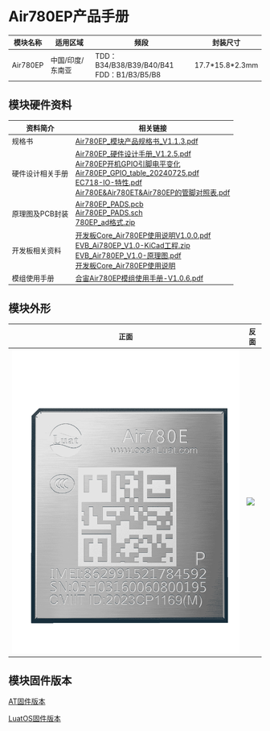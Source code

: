 # Air780EP产品手册

| 模块名称 | 适用区域         | 频段                                            | 封装尺寸          |
| -------- | ---------------- | ----------------------------------------------- | ----------------- |
| Air780EP | 中国/印度/东南亚 | TDD：B34/B38/B39/B40/B41 <br />FDD：B1/B3/B5/B8 | 17.7\*15.8\*2.3mm |

## 模块硬件资料

| 资料简介         | 相关链接                                                                                                                                                                                                                                                                                                                                                                                                                                                                                                                                                                                                                                                                                                                      |
| ---------------- | ----------------------------------------------------------------------------------------------------------------------------------------------------------------------------------------------------------------------------------------------------------------------------------------------------------------------------------------------------------------------------------------------------------------------------------------------------------------------------------------------------------------------------------------------------------------------------------------------------------------------------------------------------------------------------------------------------------------------------- |
| 规格书           | [Air780EP_模块产品规格书_V1.1.3.pdf](https://cdn.openluat-luatcommunity.openluat.com/attachment/20240814170652616_Air780EP_模块产品规格书_V1.1.3.pdf)                                                                                                                                                                                                                                                                                                                                                                                                                                                                                                                                                                            |
| 硬件设计相关手册 | [Air780EP_硬件设计手册_V1.2.5.pdf](https://cdn.openluat-luatcommunity.openluat.com/attachment/20240930104015002_Air780EP_硬件设计手册_V1.2.5.pdf)<br />[Air780EP开机GPIO引脚电平变化](https://doc.openluat.com/article/5040 "Air780EP开机GPIO引脚电平变化")<br /> [Air780EP_GPIO_table_20240725.pdf](https://cdn.openluat-luatcommunity.openluat.com/attachment/20240725200530002_Air780EP&Air780EPV_GPIO_table_20240725.pdf)<br />[EC718-IO-特性.pdf](https://cdn.openluat-luatcommunity.openluat.com/attachment/20240508154435627_EC718-IO-特性.pdf)<br />[Air780E&amp;Air780ET&amp;Air780EP的管脚对照表.pdf](https://cdn.openluat-luatcommunity.openluat.com/attachment/20240701144747559_Air780E&Air780ET&Air780EP的管脚对照表.pdf) |
| 原理图及PCB封装  | [Air780EP_PADS.pcb](https://cdn.openluat-luatcommunity.openluat.com/attachment/20240304174515360_Air780EP_PADS.pcb)<br />[Air780EP_PADS.sch](https://cdn.openluat-luatcommunity.openluat.com/attachment/20240304174548538_Air780EP_PADS.sch)<br />[780EP_ad格式.zip](https://cdn.openluat-luatcommunity.openluat.com/attachment/20240424170844720_780ep_ad格式.zip)                                                                                                                                                                                                                                                                                                                                                                |
| 开发板相关资料   | [开发板Core_Air780EP使用说明V1.0.0.pdf](https://cdn.openluat-luatcommunity.openluat.com/attachment/20240920105929207_开发板Core_Air780EP使用说明V1.0.0.pdf) <br /> [EVB_Ai780EP_V1.0-KiCad工程.zip](https://cdn.openluat-luatcommunity.openluat.com/attachment/20240105140550562_EVB_Air780EP_V1.0-KiCad工程.zip)<br /> [EVB_Air780EP_V1.0-原理图.pdf](https://cdn.openluat-luatcommunity.openluat.com/attachment/20240105140616346_EVB_Air780EP_V1.0-原理图.pdf)<br />[开发板Core_Air780EP使用说明](https://doc.openluat.com/share_article/ekP9pxVv5b0m8 "开发板Core_Air780EP使用说明")                                                                                                                                               |
| 模组使用手册     | [合宙Air780EP模组使用手册-V1.0.6.pdf](https://cdn.openluat-luatcommunity.openluat.com/attachment/20240703171742337_合宙Air780EP模组使用手册-V1.0.6.pdf)                                                                                                                                                                                                                                                                                                                                                                                                                                                                                                                                                                          |

## 模块外形

| 正面                   | 反面                          |
| ---------------------- | ----------------------------- |
| ![](./image/780EP.png) | ![](./image/780E系列反面.png) |

## 模块固件版本

[AT固件版本](https://docs.openluat.com/air780ep/at/firmware/)

[LuatOS固件版本](https://docs.openluat.com/air780ep/luatos/firmware/)
